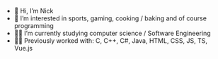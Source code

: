 - 👋 Hi, I’m Nick
- 👀 I’m interested in sports, gaming, cooking / baking and of course programming
- 👨‍🎓 I’m currently studying computer science / Software Engineering 
- 👨‍💻 Previously worked with: C, C++, C#, Java, HTML, CSS, JS, TS, Vue.js

<!---
NowakNick/NowakNick is a ✨ special ✨ repository because its `README.md` (this file) appears on your GitHub profile.
You can click the Preview link to take a look at your changes.
--->
